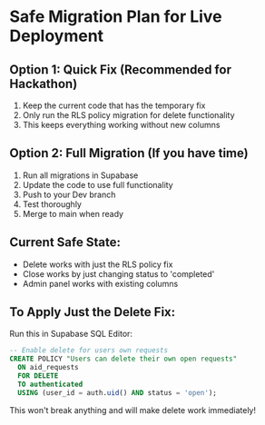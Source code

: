 # Safe Migration Plan for Live Deployment

## Option 1: Quick Fix (Recommended for Hackathon)
1. Keep the current code that has the temporary fix
2. Only run the RLS policy migration for delete functionality
3. This keeps everything working without new columns

## Option 2: Full Migration (If you have time)
1. Run all migrations in Supabase
2. Update the code to use full functionality
3. Push to your Dev branch
4. Test thoroughly
5. Merge to main when ready

## Current Safe State:
- Delete works with just the RLS policy fix
- Close works by just changing status to 'completed'
- Admin panel works with existing columns

## To Apply Just the Delete Fix:
Run this in Supabase SQL Editor:

```sql
-- Enable delete for users own requests
CREATE POLICY "Users can delete their own open requests"
  ON aid_requests
  FOR DELETE
  TO authenticated
  USING (user_id = auth.uid() AND status = 'open');
```

This won't break anything and will make delete work immediately!
